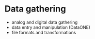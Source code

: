 # Data gathering
- analog and digital data gathering
- data entry and manipulation (DataONE)
- file formats and transformations
